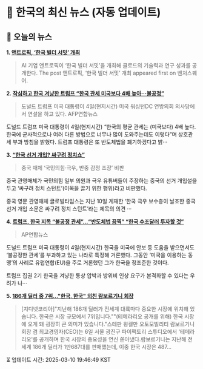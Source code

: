 # 📢 한국의 최신 뉴스 (자동 업데이트)

## 📰 오늘의 뉴스
**1. [앤트로픽, ‘한국 빌더 서밋’ 개최](https://www.venturesquare.net/959117)**
> AI 기업 앤트로픽이 ‘한국 빌더 서밋’을 개최해 클로드의 기술력과 연구 성과를 공개한다.
The post 앤트로픽, ‘한국 빌더 서밋’ 개최 appeared first on 벤처스퀘어.

**2. [작심하고 한국 겨냥한 트럼프 “한국 관세 미국보다 4배 높아···불공정”](https://www.khan.co.kr/article/202503051735001)**
> 도널드 트럼프 미국 대통령이 4일(현지시간) 미국 워싱턴DC 연방의회 의사당에서 연설을 하고 있다. AFP연합뉴스

도널드 트럼프 미국 대통령이 4일(현지시간) “한국의 평균 관세는 (미국보다) 4배 높다. 한국에 군사적으로나 여러 다른 방법으로 너무나 많이 도와주는데도 이렇다”며 상호관세 부과 방침을 밝혔다. 트럼프 대통령은 또 반도체법을 폐기하겠다고 밝···

**3. [“한국 선거 개입? 싸구려 정치쇼”](https://www.khan.co.kr/article/202502112057025)**
> 중국 매체 ‘국민의힘·극우, 반중 감정 조장’ 비판

중국 관영매체가 국민의힘 일부 의원과 극우 유튜버들이 주장하는 중국의 선거 개입설을 두고 ‘싸구려 정치 스턴트’(이목을 끌기 위한 행위)라고 비판했다.

중국 영문 관영매체 글로벌타임스는 지난 10일 게재한 ‘한국 극우 보수층이 날조한 중국 선거 개입 소문은 싸구려 정치 스턴트’라는 제목의 의견 ···

**4. [트럼프, 한국 지목 “불공정 관세”…“반도체법 끔찍” “한국 수조달러 투자할 것”](https://www.khan.co.kr/article/202503051737001)**
> AP연합뉴스

도널드 트럼프 미국 대통령이 4일(현지시간) 한국을 미국에 안보 등 도움을 받으면서도 ‘불공정한 관세’를 부과하고 있는 나라로 특정해 거론했다. 그동안 ‘미국을 이용하는 동맹’의 사례로 유럽연합(EU)을 주로 거론했던 그가 한국을 정조준한 것이다.

트럼프 집권 2기 한국을 겨냥한 통상 압박과 방위비 인상 요구가 본격화할 수 있다는 우려가 나···

**5. [186개 딜러 중 7위…"한국, 한국" 외친 람보르기니 회장](https://zdnet.co.kr/view/?no=20250306172603)**
> [지디넷코리아]"지난해 186개 딜러가 전세계 대륙마다 중요한 시장에 위치해 있습니다. 한국은 시장 규모에서 7위입니다.""(테메라리오 공개를 위해) 한국 시장에 오게 돼 굉장히 큰 의미가 있습니다."스테판 윙켈만 오토모빌리티 람보르기니 회장 겸 최고경영자(CEO)는 6일 서울 광진구 파이팩토리 스튜디오에서 '테메라리오'를 공개하며 한국 시장의 중요성을 연신 쏟아냈다.람보르기니는 지난해 전세계 186개 딜러가 1만687대를 판매했는데, 이중 한국 시장은 487…


⏳ 업데이트 시간: 2025-03-10 19:46:49 KST
